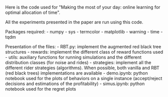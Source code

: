 Here is the code used for "Making the most of your day: online learning for optimal allocation of time".

All the experiments presented in the paper are run using this code.

Packages required:
	- numpy
	- sys
	- termcolor
	- matplotlib
	- warning
	- time
	- tqdm


Presentation of the files:
	- RBT.py: implement the augmented red black tree structures
	- rewards: implement the different class of reward functions used
	- utils: auxiliary functions for running simulations and the different distribution classes (for noise and rides)
	- strategies: implement all the different rider strategies (algorithms). When possible, both vanilla and RBT (red black trees) implementations are available
	- demo.ipynb: python notebook used for the plots of behaviors on a single instance (accept/reject decisions and estimations of the profitability)
	- simus.ipynb: python notebook used for the regret plots
